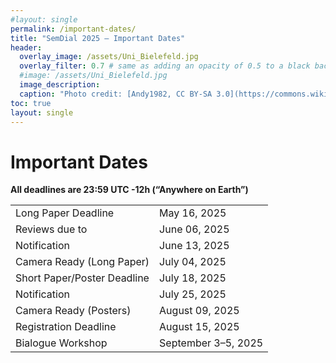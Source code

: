 ```yaml
---
#layout: single
permalink: /important-dates/
title: "SemDial 2025 – Important Dates"
header:
  overlay_image: /assets/Uni_Bielefeld.jpg
  overlay_filter: 0.7 # same as adding an opacity of 0.5 to a black background
  #image: /assets/Uni_Bielefeld.jpg
  image_description: 
  caption: "Photo credit: [Andy1982, CC BY-SA 3.0](https://commons.wikimedia.org/wiki/File:Uni_Bielefeld.jpg) via Wikimedia Commons"
toc: true
layout: single
---
```



# Important Dates

**All deadlines are 23:59 UTC -12h (“Anywhere on Earth”)**

|                             |                     | 
| --------------------------- | ------------------- |
| Long Paper Deadline         | May 16, 2025        |
| Reviews due to              | June 06, 2025       |
| Notification                | June 13, 2025       |
| Camera Ready (Long Paper)   | July 04, 2025       |
| Short Paper/Poster Deadline | July 18, 2025       |
| Notification                | July 25, 2025       |
| Camera Ready (Posters)      | August 09, 2025     |
| Registration Deadline       | August 15, 2025     |
| Bialogue Workshop           | September 3–5, 2025 |
